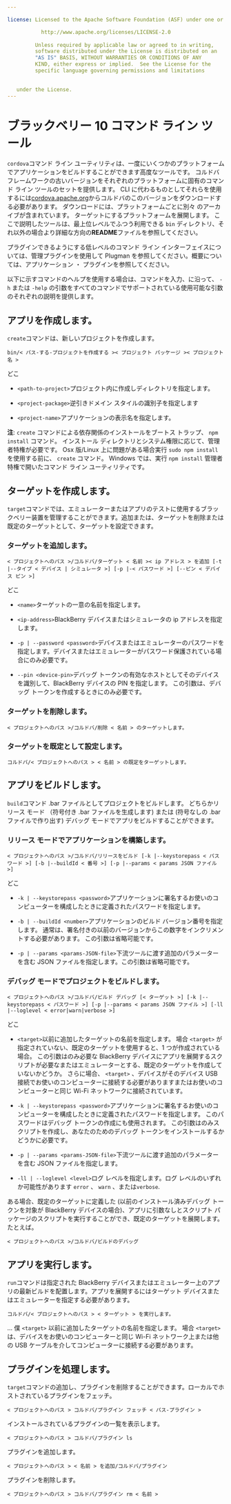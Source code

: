 ```yaml
---

license: Licensed to the Apache Software Foundation (ASF) under one or more contributor license agreements. See the NOTICE file distributed with this work for additional information regarding copyright ownership. The ASF licenses this file to you under the Apache License, Version 2.0 (the "License"); you may not use this file except in compliance with the License. You may obtain a copy of the License at

           http://www.apache.org/licenses/LICENSE-2.0
    
         Unless required by applicable law or agreed to in writing,
         software distributed under the License is distributed on an
         "AS IS" BASIS, WITHOUT WARRANTIES OR CONDITIONS OF ANY
         KIND, either express or implied.  See the License for the
         specific language governing permissions and limitations
    

   under the License.
---
```


# ブラックベリー 10 コマンド ライン ツール

`cordova`コマンド ライン ユーティリティは、一度にいくつかのプラットフォームでアプリケーションをビルドすることができます高度なツールです。 コルドバ フレームワークの古いバージョンをそれぞれのプラットフォームに固有のコマンド ライン ツールのセットを提供します。 CLI に代わるものとしてそれらを使用するには[cordova.apache.org][1]からコルドバのこのバージョンをダウンロードする必要があります。 ダウンロードには、プラットフォームごとに別々 のアーカイブが含まれています。 ターゲットにするプラットフォームを展開します。 ここで説明したツールは、最上位レベルでふつう利用できる `bin` ディレクトリ、それ以外の場合より詳細な方向の**README**ファイルを参照してください。

 [1]: http://cordova.apache.org

プラグインできるようにする低レベルのコマンド ライン インターフェイスについては、管理プラグインを使用して Plugman を参照してください。概要については、アプリケーション ・ プラグインを参照してください。

以下に示すコマンドのヘルプを使用する場合は、コマンドを入力、に沿って、 `-h` または `-help` の引数をすべてのコマンドでサポートされている使用可能な引数のそれぞれの説明を提供します。

## アプリを作成します。

`create`コマンドは、新しいプロジェクトを作成します。

    bin/< パス-する-プロジェクトを作成する >< プロジェクト パッケージ >< プロジェクト名 >
    

どこ

*   `<path-to-project>`プロジェクト内に作成しディレクトリを指定します。

*   `<project-package>`逆引きドメイン スタイルの識別子を指定します

*   `<project-name>`アプリケーションの表示名を指定します。

**注**: `create` コマンドによる依存関係のインストールをブートス トラップ、 `npm install` コマンド。 インストール ディレクトリとシステム権限に応じて、管理者特権が必要です。 Osx 版/Linux 上に問題がある場合実行 `sudo npm install` を使用する前に、 `create` コマンド。 Windows では、実行 `npm install` 管理者特権で開いたコマンド ライン ユーティリティです。

## ターゲットを作成します。

`target`コマンドでは、エミュレーターまたはアプリのテストに使用するブラックベリー装置を管理することができます。追加または、ターゲットを削除または既定のターゲットとして、ターゲットを設定できます。

### ターゲットを追加します。

    < プロジェクトへのパス >/コルドバ/ターゲット < 名前 >< ip アドレス > を追加 [-t |--タイプ < デバイス | シミュレータ >] [-p |-< パスワード >] [--ピン < デバイス ピン >]
    

どこ

*   `<name>`ターゲットの一意の名前を指定します。

*   `<ip-address>`BlackBerry デバイスまたはシミュレータの ip アドレスを指定します。

*   `-p | --password <password>`デバイスまたはエミュレーターのパスワードを指定します。デバイスまたはエミュレーターがパスワード保護されている場合にのみ必要です。

*   `--pin <device-pin>`デバッグ トークンの有効なホストとしてそのデバイスを識別して、BlackBerry デバイスの PIN を指定します。 この引数は、デバッグ トークンを作成するときにのみ必要です。

### ターゲットを削除します。

    < プロジェクトへのパス >/コルドバ/削除 < 名前 > のターゲットします。
    

### ターゲットを既定として設定します。

    コルドバ/< プロジェクトへのパス > < 名前 > の既定をターゲットします。
    

## アプリをビルドします。

`build`コマンド .bar ファイルとしてプロジェクトをビルドします。 どちらかリリース モード （符号付き .bar ファイルを生成します) または (符号なしの .bar ファイルで作り出す) デバッグ モードでアプリをビルドすることができます。

### リリース モードでアプリケーションを構築します。

    < プロジェクトへのパス >/コルドバ/リリースをビルド [-k |--keystorepass < パスワード >] [-b |--buildId < 番号 >] [-p |--params < params JSON ファイル >]
    

どこ

*   `-k | --keystorepass <password>`アプリケーションに署名するお使いのコンピューターを構成したときに定義されたパスワードを指定します。

*   `-b | --buildId <number>`アプリケーションのビルド バージョン番号を指定します。 通常は、署名付きの以前のバージョンからこの数字をインクリメントする必要があります。 この引数は省略可能です。

*   `-p | --params <params-JSON-file>`下流ツールに渡す追加のパラメーターを含む JSON ファイルを指定します。この引数は省略可能です。

### デバッグ モードでプロジェクトをビルドします。

    < プロジェクトへのパス >/コルドバ/ビルド デバッグ [< ターゲット >] [-k |--keystorepass < パスワード >] [-p |--params < params JSON ファイル >] [-ll |--loglevel < error|warn|verbose >]
    

どこ

*   `<target>`以前に追加したターゲットの名前を指定します。 場合 `<target>` が指定されていない、既定のターゲットを使用すると、1 つが作成されている場合。 この引数はのみ必要な BlackBerry デバイスにアプリを展開するスクリプトが必要なまたはエミュレーターとする、既定のターゲットを作成していないかどうか。 さらに場合、 `<target>` 、デバイスがそのデバイス USB 接続でお使いのコンピューターに接続する必要がありますまたはお使いのコンピューターと同じ Wi-Fi ネットワークに接続されています。

*   `-k | --keystorepass <password>`アプリケーションに署名するお使いのコンピューターを構成したときに定義されたパスワードを指定します。 このパスワードはデバッグ トークンの作成にも使用されます。 この引数はのみスクリプトを作成し、あなたのためのデバッグ トークンをインストールするかどうかに必要です。

*   `-p | --params <params-JSON-file>`下流ツールに渡す追加のパラメーターを含む JSON ファイルを指定します。

*   `-ll | --loglevel <level>`ログ レベルを指定します。ログ レベルのいずれか可能性があります `error` 、 `warn` 、または`verbose`.

ある場合、既定のターゲットに定義した (以前のインストール済みデバッグ トークンを対象が BlackBerry デバイスの場合)、アプリに引数なしとスクリプト パッケージのスクリプトを実行することができ、既定のターゲットを展開します。 たとえば。

    < プロジェクトへのパス >/コルドバ/ビルドのデバッグ
    

## アプリを実行します。

`run`コマンドは指定された BlackBerry デバイスまたはエミュレーター上のアプリの最新ビルドを配置します。アプリを展開するにはターゲット デバイスまたはエミュレーターを指定する必要があります。

    コルドバ/< プロジェクトへのパス > < ターゲット > を実行します。
    

... 僕 `<target>` 以前に追加したターゲットの名前を指定します。 場合 `<target>` は、デバイスをお使いのコンピューターと同じ Wi-Fi ネットワーク上または他の USB ケーブルを介してコンピューターに接続する必要があります。

## プラグインを処理します。

`target`コマンドの追加し、プラグインを削除することができます。ローカルでホストされているプラグインをフェッチ。

    < プロジェクトへのパス > コルドバ/プラグイン フェッチ < パス-プラグイン >
    

インストールされているプラグインの一覧を表示します。

    < プロジェクトへのパス > コルドバ/プラグイン ls
    

プラグインを追加します。

    < プロジェクトへのパス > < 名前 > を追加/コルドバ/プラグイン
    

プラグインを削除します。

    < プロジェクトへのパス > コルドバ/プラグイン rm < 名前 >